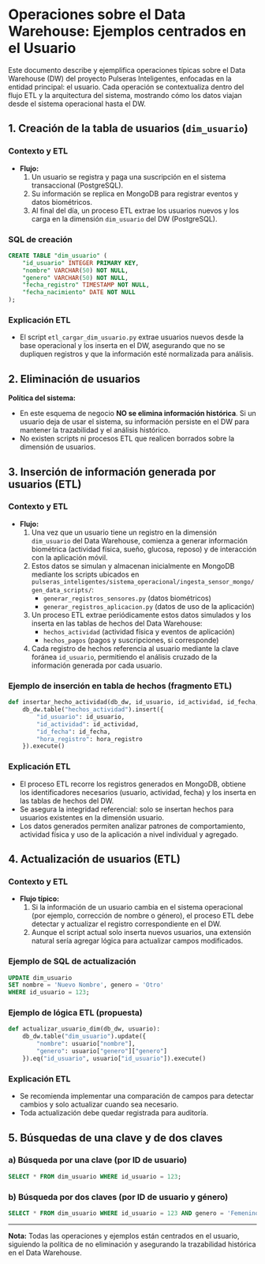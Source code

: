 # Operaciones sobre el Data Warehouse: Ejemplos centrados en el Usuario

Este documento describe y ejemplifica operaciones típicas sobre el Data Warehouse (DW) del proyecto Pulseras Inteligentes, enfocadas en la entidad principal: el usuario. Cada operación se contextualiza dentro del flujo ETL y la arquitectura del sistema, mostrando cómo los datos viajan desde el sistema operacional hasta el DW.


## 1. Creación de la tabla de usuarios (`dim_usuario`)

### Contexto y ETL
- **Flujo:**
    1. Un usuario se registra y paga una suscripción en el sistema transaccional (PostgreSQL).
    2. Su información se replica en MongoDB para registrar eventos y datos biométricos.
    3. Al final del día, un proceso ETL extrae los usuarios nuevos y los carga en la dimensión `dim_usuario` del DW (PostgreSQL).

### SQL de creación
```sql
CREATE TABLE "dim_usuario" (
    "id_usuario" INTEGER PRIMARY KEY,
    "nombre" VARCHAR(50) NOT NULL,
    "genero" VARCHAR(50) NOT NULL,
    "fecha_registro" TIMESTAMP NOT NULL,
    "fecha_nacimiento" DATE NOT NULL
);
```

### Explicación ETL
- El script `etl_cargar_dim_usuario.py` extrae usuarios nuevos desde la base operacional y los inserta en el DW, asegurando que no se dupliquen registros y que la información esté normalizada para análisis.


## 2. Eliminación de usuarios

**Política del sistema:**
- En este esquema de negocio **NO se elimina información histórica**. Si un usuario deja de usar el sistema, su información persiste en el DW para mantener la trazabilidad y el análisis histórico.
- No existen scripts ni procesos ETL que realicen borrados sobre la dimensión de usuarios.


## 3. Inserción de información generada por usuarios (ETL)

### Contexto y ETL
- **Flujo:**
    1. Una vez que un usuario tiene un registro en la dimensión `dim_usuario` del Data Warehouse, comienza a generar información biométrica (actividad física, sueño, glucosa, reposo) y de interacción con la aplicación móvil.
    2. Estos datos se simulan y almacenan inicialmente en MongoDB mediante los scripts ubicados en `pulseras_inteligentes/sistema_operacional/ingesta_sensor_mongo/gen_data_scripts/`:
        - `generar_registros_sensores.py` (datos biométricos)
        - `generar_registros_aplicacion.py` (datos de uso de la aplicación)
    3. Un proceso ETL extrae periódicamente estos datos simulados y los inserta en las tablas de hechos del Data Warehouse:
        - `hechos_actividad` (actividad física y eventos de aplicación)
        - `hechos_pagos` (pagos y suscripciones, si corresponde)
    4. Cada registro de hechos referencia al usuario mediante la clave foránea `id_usuario`, permitiendo el análisis cruzado de la información generada por cada usuario.

### Ejemplo de inserción en tabla de hechos (fragmento ETL)
```python
def insertar_hecho_actividad(db_dw, id_usuario, id_actividad, id_fecha, hora_registro):
    db_dw.table("hechos_actividad").insert({
        "id_usuario": id_usuario,
        "id_actividad": id_actividad,
        "id_fecha": id_fecha,
        "hora_registro": hora_registro
    }).execute()
```

### Explicación ETL
- El proceso ETL recorre los registros generados en MongoDB, obtiene los identificadores necesarios (usuario, actividad, fecha) y los inserta en las tablas de hechos del DW.
- Se asegura la integridad referencial: solo se insertan hechos para usuarios existentes en la dimensión usuario.
- Los datos generados permiten analizar patrones de comportamiento, actividad física y uso de la aplicación a nivel individual y agregado.

## 4. Actualización de usuarios (ETL)

### Contexto y ETL
- **Flujo típico:**
    1. Si la información de un usuario cambia en el sistema operacional (por ejemplo, corrección de nombre o género), el proceso ETL debe detectar y actualizar el registro correspondiente en el DW.
    2. Aunque el script actual solo inserta nuevos usuarios, una extensión natural sería agregar lógica para actualizar campos modificados.

### Ejemplo de SQL de actualización
```sql
UPDATE dim_usuario
SET nombre = 'Nuevo Nombre', genero = 'Otro'
WHERE id_usuario = 123;
```

### Ejemplo de lógica ETL (propuesta)
```python
def actualizar_usuario_dim(db_dw, usuario):
    db_dw.table("dim_usuario").update({
        "nombre": usuario["nombre"],
        "genero": usuario["genero"]["genero"]
    }).eq("id_usuario", usuario["id_usuario"]).execute()
```

### Explicación ETL
- Se recomienda implementar una comparación de campos para detectar cambios y solo actualizar cuando sea necesario.
- Toda actualización debe quedar registrada para auditoría.


## 5. Búsquedas de una clave y de dos claves

### a) Búsqueda por una clave (por ID de usuario)
```sql
SELECT * FROM dim_usuario WHERE id_usuario = 123;
```

### b) Búsqueda por dos claves (por ID de usuario y género)
```sql
SELECT * FROM dim_usuario WHERE id_usuario = 123 AND genero = 'Femenino';
```

---

**Nota:** Todas las operaciones y ejemplos están centrados en el usuario, siguiendo la política de no eliminación y asegurando la trazabilidad histórica en el Data Warehouse. 